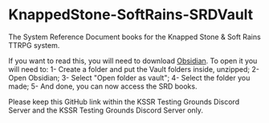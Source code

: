 # KnappedStone-SoftRains-SRDVault
The System Reference Document books for the Knapped Stone &amp; Soft Rains TTRPG system.

If you want to read this, you will need to download [Obsidian](https://obsidian.md).
To open it you will need to:
1- Create a folder and put the Vault folders inside, unzipped;
2- Open Obsidian;
3- Select "Open folder as vault";
4- Select the folder you made;
5- And done, you can now access the SRD books.

Please keep this GitHub link within the KSSR Testing Grounds Discord Server and the KSSR Testing Grounds Discord Server only.
